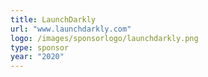 ```yaml
---
title: LaunchDarkly
url: "www.launchdarkly.com"
logo: /images/sponsorlogo/launchdarkly.png
type: sponsor
year: "2020"
---
```

